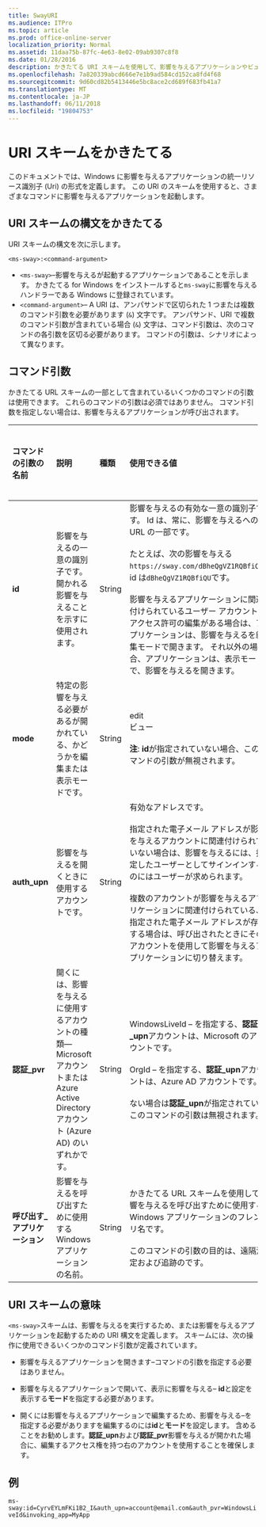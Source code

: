 ```yaml
---
title: SwayURI
ms.audience: ITPro
ms.topic: article
ms.prod: office-online-server
localization_priority: Normal
ms.assetid: 11daa75b-87fc-4e63-8e02-09ab9307c8f8
ms.date: 01/28/2016
description: かきたてる URI スキームを使用して、影響を与えるアプリケーションやビューを開くか、影響を与えるを編集します。
ms.openlocfilehash: 7a820339abcd666e7e1b9ad584cd152ca8fd4f68
ms.sourcegitcommit: 9d60cd82b5413446e5bc8ace2cd689f683fb41a7
ms.translationtype: MT
ms.contentlocale: ja-JP
ms.lasthandoff: 06/11/2018
ms.locfileid: "19804753"
---
```

# <a name="sway-uri-scheme"></a>URI スキームをかきたてる

このドキュメントでは、Windows に影響を与えるアプリケーションの統一リソース識別子 (Uri) の形式を定義します。 この URI のスキームを使用すると、さまざまなコマンドに影響を与えるアプリケーションを起動します。

## <a name="sway-uri-scheme-syntax"></a>URI スキームの構文をかきたてる

URI スキームの構文を次に示します。

`<ms-sway>:<command-argument>`

- `<ms-sway>`&ndash;影響を与えるが起動するアプリケーションであることを示します。 かきたてる for Windows をインストールすると`ms-sway`に影響を与えるハンドラーである Windows に登録されています。
- `<command-argument>`&ndash; A URI は、アンパサンドで区切られた 1 つまたは複数のコマンド引数を必要があります (`&`) 文字です。 アンパサンド、URI で複数のコマンド引数が含まれている場合 (`&`) 文字は、コマンド引数は、次のコマンドの各引数を区切る必要があります。 コマンドの引数は、シナリオによって異なります。 

## <a name="command-arguments"></a>コマンド引数

かきたてる URL スキームの一部として含まれているいくつかのコマンドの引数は使用できます。 これらのコマンドの引数は必須ではありません。 コマンド引数を指定しない場合は、影響を与えるアプリケーションが呼び出されます。

|コマンドの引数の名前|説明|種類|使用できる値|必須かどうか|
|:-----|:-----|:-----|:-----|:-----|
|**id**|影響を与えるの一意の識別子です。 開かれる影響を与えることを示すに使用されます。|String|影響を与えるの有効な一意の識別子です。 Id は、常に、影響を与えるへの URL の一部です。<br/><br/>たとえば、次の影響を与える`https://sway.com/dBheQgVZ1RQBfiQU`、id は`dBheQgVZ1RQBfiQU`です。<br/><br/>影響を与えるアプリケーションに関連付けられているユーザー アカウントにアクセス許可の編集がある場合は、アプリケーションは、影響を与えるを編集モードで開きます。 それ以外の場合、アプリケーションは、表示モードで、影響を与えるを開きます。|いいえ|
|**mode**|特定の影響を与える必要があるが開かれている、かどうかを編集または表示モードです。|String|edit<br/>ビュー<br/><br/>**注**: **id**が指定されていない場合、このコマンドの引数が無視されます。|いいえ|
|**auth_upn**|影響を与えるを開くときに使用するアカウントです。|String|有効なアドレスです。<br/><br/>指定された電子メール アドレスが影響を与えるアカウントに関連付けられていない場合は、影響を与えるには、指定したユーザーとしてサインインするのにはユーザーが求められます。<br/><br/>複数のアカウントが影響を与えるアプリケーションに関連付けられている、指定された電子メール アドレスが存在する場合は、呼び出されたときにそのアカウントを使用して影響を与えるアプリケーションに切り替えます。|いいえ|
|**認証\_pvr**|開くには、影響を与えるに使用するアカウントの種類&mdash;Microsoft アカウントまたは Azure Active Directory アカウント (Azure AD) のいずれかです。|String|WindowsLiveId – を指定する、**認証\_upn**アカウントは、Microsoft のアカウントです。<br/><br/>OrgId – を指定する、**認証\_upn**アカウントは、Azure AD アカウントです。<br/><br/>ない場合は**認証\_upn**が指定されているこのコマンドの引数は無視されます。|いいえ|
|**呼び出す\_アプリケーション**|影響を与えるを呼び出すために使用する Windows アプリケーションの名前。|String|かきたてる URL スキームを使用して影響を与えるを呼び出すために使用する Windows アプリケーションのフレンドリ名です。<br/><br/>このコマンドの引数の目的は、遠隔測定および追跡のです。|いいえ|

## <a name="uri-scheme-semantics"></a>URI スキームの意味

`<ms-sway>`スキームは、影響を与えるを実行するため、または影響を与えるアプリケーションを起動するための URI 構文を定義します。 スキームには、次の操作に使用できるいくつかのコマンド引数が定義されています。 

- 影響を与えるアプリケーションを開きます&ndash;コマンドの引数を指定する必要はありません。 

- 影響を与えるアプリケーションで開いて、表示に影響を与える&ndash; **id**と設定を表示する**モード**を指定する必要があります。 

- 開くには影響を与えるアプリケーションで編集するため、影響を与える&ndash;を指定する必要がありますを編集するのには**id**と**モード**を設定します。 含めることをお勧めします。**認証\_upn**および**認証\_pvr**影響を与えるが開かれた場合に、編集するアクセス権を持つ右のアカウントを使用することを確保します。  

## <a name="example"></a>例

`ms-sway:id=CyrvEYLmFKi1B2_I&auth_upn=account@email.com&auth_pvr=WindowsLiveId&invoking_app=MyApp` 


